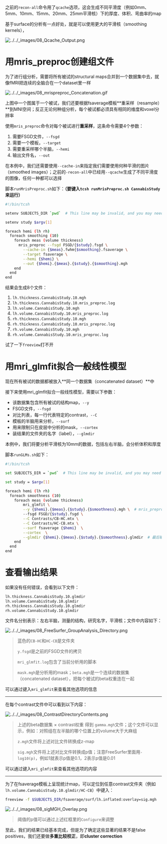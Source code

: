 之前的`recon-all`命令用了`qcache`选项，这会生成不同平滑度（例如0mm、5mm、10mm、15mm、20mm、25mm平滑核）下的厚度、体积、弯曲率的map

基于surface的分析有一点好处，就是可以使用更大的平滑核（smoothing kernels），

![../../_images/08_Qcache_Output.png](https://andysbrainbook.readthedocs.io/en/latest/_images/08_Qcache_Output.png)

# 用mris_preproc创建组文件

为了进行组分析，需要将所有被试的structural maps合并到一个数据集中去，就像fMRI把连续的全脑合在一个dataset里一样

![../../_images/08_mrispreproc_Concatenation.gif](https://andysbrainbook.readthedocs.io/en/latest/_images/08_mrispreproc_Concatenation.gif)

上图中一个图属于一个被试，我们还要根据fsaverage模板**重采样（resample）**到MNI空间；反正无论何种组分析，每个被试都必须具有相同的维度和voxel分辨率

使用`mris_preproc`命令对每个被试进行**重采样**，这条命令需要4个参数：

1. 需要FSGD文件，`--fsgd`
2. 需要一个模板，`--target`
3. 需要重采样哪个半脑，`--hemi`
4. 输出文件名，`--out`

在本例中，我们还需要使用`--cache-in`来指定我们需要使用何种平滑的图片（smoothed images）；之前的`-recon-all`中已经用`--qcache`生成了不同平滑度的图像，任何一种都可以选择



脚本`runMrisPreproc.sh`如下：**（要键入`tcsh runMrisPreproc.sh CannabisStudy`来运行）**

```bash
#!/bin/tcsh

setenv SUBJECTS_DIR `pwd`  # This line may be invalid, and you may need to change the SUBJECTS_DIR manually in terminal before run. By RJX

setenv study $argv[1]

foreach hemi (lh rh)
  foreach smoothing (10)
    foreach meas (volume thickness)
      mris_preproc --fsgd FSGD/{$study}.fsgd \
        --cache-in {$meas}.fwhm{$smoothing}.fsaverage \
        --target fsaverage \
        --hemi {$hemi} \
        --out {$hemi}.{$meas}.{$study}.{$smoothing}.mgh
    end
  end
end
```

结果会生成8个文件：

1. `lh.thickness.CannabisStudy.10.mgh`
2. `lh.thickness.CannabisStudy.10.mris_preproc.log`
3. `lh.volume.CannabisStudy.10.mgh`
4. `lh.volume.CannabisStudy.10.mris_preproc.log`
5. `rh.thickness.CannabisStudy.10.mgh`
6. `rh.thickness.CannabisStudy.10.mris_preproc.log`
7. `rh.volume.CannabisStudy.10.mgh`
8. `rh.volume.CannabisStudy.10.mris_preproc.log`

试了一下`freeview`打不开

# 用mri_glmfit拟合一般线性模型

现在所有被试的数据都被放入**同一个数据集（concatenated dataset）**中

接下来使用mri_glmfit拟合一般线性模型，需要以下参数：

- 该数据集包含所有被试的结构map，`--y`
- FSGD文件，`--fsgd`
- 对比列表，每一行代表特定的contrast，`--C`
- 模板的半脑用来分析，`--surf`
- 用来限制只在皮层中分析的mask，`--cortex`
- 装结果的文件夹的名字（label），`--glmdir`

本例中，我们将要分析平滑核为10mm的数据，包括左右半脑，会分析体积和厚度

脚本`runGLMs.sh`如下：

```bash
#!/bin/tcsh

set SUBJECTS_DIR = `pwd`  # This line may be invalid, and you may need to change the SUBJECTS_DIR manually in terminal before run. By RJX

set study = $argv[1]

foreach hemi (lh rh)
  foreach smoothness (10)
    foreach meas (volume thickness)
        mri_glmfit \
        --y {$hemi}.{$meas}.{$study}.{$smoothness}.mgh \  # mris_preproc生成的文件
        --fsgd FSGD/{$study}.fsgd \
        --C Contrasts/CB-HC.mtx \
        --C Contrasts/HC-CB.mtx \
        --surf fsaverage {$hemi}  \
        --cortex  \
        --glmdir {$hemi}.{$meas}.{$study}.{$smoothness}.glmdir  # 最后输出的文件名字
    end
  end
end
```

# 查看输出结果

如果没有任何错误，会看到以下文件：

```txt
lh.thickness.CannabisStudy.10.glmdir
lh.volume.CannabisStudy.10.glmdir
rh.thickness.CannabisStudy.10.glmdir
rh.volume.CannabisStudy.10.glmdir
```

文件名分别表示：左右半脑，测量的结构，研究名字，平滑核；文件中内容如下：

![../../_images/08_FreeSurfer_GroupAnalysis_Directory.png](https://andysbrainbook.readthedocs.io/en/latest/_images/08_FreeSurfer_GroupAnalysis_Directory.png)

> 蓝色的`CB-HC`和`HC-CB`是文件夹
>
> `y.fsgd`是之前的FSGD文件的拷贝
>
> `mri_glmfit.log`包含了当前分析用的脚本
>
> `mask.mgh`是分析用的mask；`beta.mgh`是一个连续的数据集（concatenated dataset），把每个被试的beta权重连在一起

可以通过键入`mri_glmfit`来查看其他选项的信息

---

在每个contrast文件中可以看到以下内容：

![../../_images/08_ContrastDirectoryContents.png](https://andysbrainbook.readthedocs.io/en/latest/_images/08_ContrastDirectoryContents.png)

> 上述的beta数据集 × contrast权重 得到 `gamma.mgh`文件；这个文件可以显示，例如：对照组在左半脑的哪个位置上的volume大于大麻组
>
> `z.mgh`文件将上述对比文件转换成z-map
>
> `sig.mgh`文件将上述对比文件转换成p值；注意FreeSurfer里面用`-log10(p)`，例如1就表示p值是0.1，2表示p值是0.01

可以通过键入`mri_glmfit`来查看其他选项的内容

---

为了在fsaverage模板上呈现统计map，可以定位到任意contrast文件夹（例如`lh.volume.CannabisStudy.10.glmdir/HC-CB`）中键入：

```bash
freeview -f $SUBJECTS_DIR/fsaverage/surf/lh.inflated:overlay=sig.mgh
```

![../../_images/08_sigMGH_Overlay.png](https://andysbrainbook.readthedocs.io/en/latest/_images/08_sigMGH_Overlay.png)

> 阈值的p值可以通过上述红框里的`Configure`来调整

至此，我们的结果已经基本完成，但是为了确定这些显著的结果不是false positives，我们还要做**多重比较校正**，即**cluster correction**
